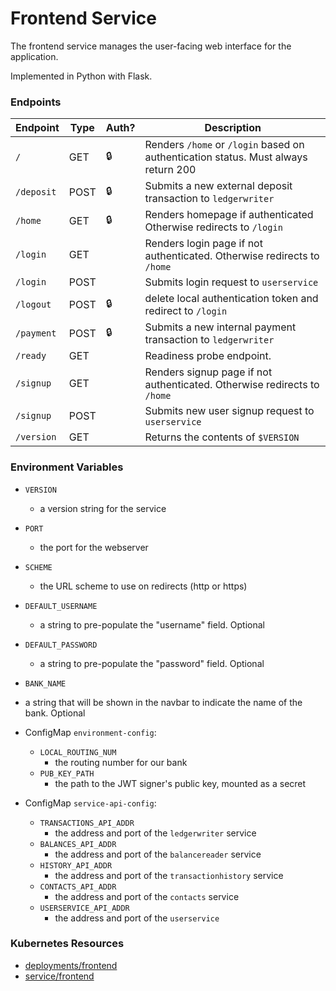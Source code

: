 # Frontend Service

The frontend service manages the user-facing web interface for the application.

Implemented in Python with Flask.

### Endpoints

| Endpoint   | Type  | Auth? | Description                                                                               |
| ---------- | ----- | ----- | ----------------------------------------------------------------------------------------- |
| `/`        | GET   | 🔒    |  Renders `/home` or `/login` based on authentication status. Must always return 200       |
| `/deposit` | POST  | 🔒    |  Submits a new external deposit transaction to `ledgerwriter`                             |
| `/home`    | GET   | 🔒    |  Renders homepage if authenticated Otherwise redirects to `/login`                        |
| `/login`   | GET   |       |  Renders login page if not authenticated. Otherwise redirects to `/home`                  |
| `/login`   | POST  |       |  Submits login request to `userservice`                                                   |
| `/logout`  | POST  | 🔒    | delete local authentication token and redirect to `/login`                                |
| `/payment` | POST  | 🔒    |  Submits a new internal payment transaction to `ledgerwriter`                             |
| `/ready`   | GET   |       |  Readiness probe endpoint.                                                                |
| `/signup`  | GET   |       |  Renders signup page if not authenticated. Otherwise redirects to `/home`                 |
| `/signup`  | POST  |       |  Submits new user signup request to `userservice`                                         |
| `/version` | GET   |       |  Returns the contents of `$VERSION`                                                       |

### Environment Variables

- `VERSION`
  - a version string for the service
- `PORT`
  - the port for the webserver
- `SCHEME`
  - the URL scheme to use on redirects (http or https)
- `DEFAULT_USERNAME`
  - a string to pre-populate the "username" field. Optional
- `DEFAULT_PASSWORD`
  - a string to pre-populate the "password" field. Optional
-  `BANK_NAME`
  - a string that will be shown in the navbar to indicate the name of the bank. Optional

- ConfigMap `environment-config`:
  - `LOCAL_ROUTING_NUM`
    - the routing number for our bank
  - `PUB_KEY_PATH`
    - the path to the JWT signer's public key, mounted as a secret

- ConfigMap `service-api-config`:
  - `TRANSACTIONS_API_ADDR`
    - the address and port of the `ledgerwriter` service
  - `BALANCES_API_ADDR`
    - the address and port of the `balancereader` service
  - `HISTORY_API_ADDR`
    - the address and port of the `transactionhistory` service
  - `CONTACTS_API_ADDR`
    - the address and port of the `contacts` service
  - `USERSERVICE_API_ADDR`
    - the address and port of the `userservice`

### Kubernetes Resources

- [deployments/frontend](/kubernetes-manifests/frontend.yaml)
- [service/frontend](/kubernetes-manifests/frontend.yaml)
